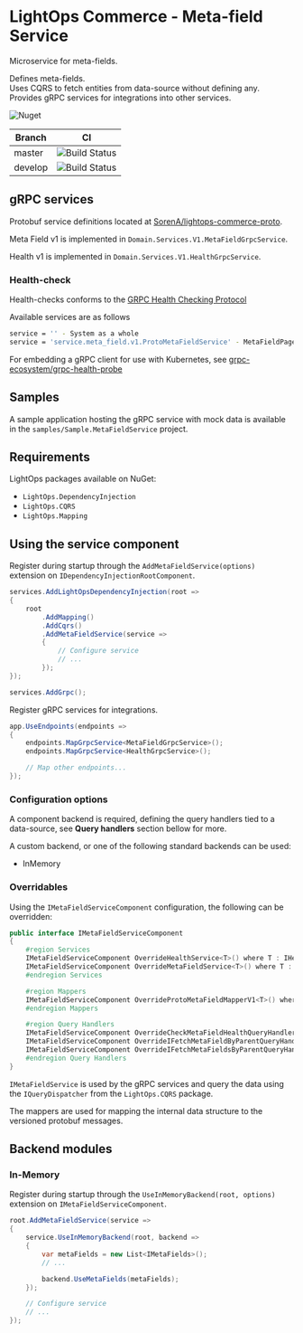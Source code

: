 # LightOps Commerce - Meta-field Service

Microservice for meta-fields.

Defines meta-fields.  
Uses CQRS to fetch entities from data-source without defining any.  
Provides gRPC services for integrations into other services.

![Nuget](https://img.shields.io/nuget/v/LightOps.Commerce.Services.MetaField)

| Branch | CI |
| --- | --- |
| master | ![Build Status](https://dev.azure.com/sorendev/LightOps%20Commerce/_apis/build/status/LightOps.Commerce.Services.MetaField?branchName=master) |
| develop | ![Build Status](https://dev.azure.com/sorendev/LightOps%20Commerce/_apis/build/status/LightOps.Commerce.Services.MetaField?branchName=develop) |

## gRPC services

Protobuf service definitions located at [SorenA/lightops-commerce-proto](https://github.com/SorenA/lightops-commerce-proto).

Meta Field v1 is implemented in `Domain.Services.V1.MetaFieldGrpcService`.

Health v1 is implemented in `Domain.Services.V1.HealthGrpcService`.

### Health-check

Health-checks conforms to the [GRPC Health Checking Protocol](https://github.com/grpc/grpc/blob/master/doc/health-checking.md)

Available services are as follows

```bash
service = '' - System as a whole
service = 'service.meta_field.v1.ProtoMetaFieldService' - MetaFieldPage v1
```

For embedding a gRPC client for use with Kubernetes, see [grpc-ecosystem/grpc-health-probe](https://github.com/grpc-ecosystem/grpc-health-probe)

## Samples

A sample application hosting the gRPC service with mock data is available in the `samples/Sample.MetaFieldService` project.

## Requirements

LightOps packages available on NuGet:

- `LightOps.DependencyInjection`
- `LightOps.CQRS`
- `LightOps.Mapping`

## Using the service component

Register during startup through the `AddMetaFieldService(options)` extension on `IDependencyInjectionRootComponent`.

```csharp
services.AddLightOpsDependencyInjection(root =>
{
    root
        .AddMapping()
        .AddCqrs()
        .AddMetaFieldService(service =>
        {
            // Configure service
            // ...
        });
});

services.AddGrpc();
```

Register gRPC services for integrations.

```csharp
app.UseEndpoints(endpoints =>
{
    endpoints.MapGrpcService<MetaFieldGrpcService>();
    endpoints.MapGrpcService<HealthGrpcService>();

    // Map other endpoints...
});
```

### Configuration options

A component backend is required, defining the query handlers tied to a data-source, see **Query handlers** section bellow for more.

A custom backend, or one of the following standard backends can be used:

- InMemory

### Overridables

Using the `IMetaFieldServiceComponent` configuration, the following can be overridden:

```csharp
public interface IMetaFieldServiceComponent
{
    #region Services
    IMetaFieldServiceComponent OverrideHealthService<T>() where T : IHealthService;
    IMetaFieldServiceComponent OverrideMetaFieldService<T>() where T : IMetaFieldService;
    #endregion Services

    #region Mappers
    IMetaFieldServiceComponent OverrideProtoMetaFieldMapperV1<T>() where T : IMapper<IMetaField, Proto.Services.MetaField.V1.ProtoMetaField>;
    #endregion Mappers

    #region Query Handlers
    IMetaFieldServiceComponent OverrideCheckMetaFieldHealthQueryHandler<T>() where T : ICheckMetaFieldHealthQueryHandler;
    IMetaFieldServiceComponent OverrideIFetchMetaFieldByParentQueryHandler<T>() where T : IFetchMetaFieldByParentQueryHandler;
    IMetaFieldServiceComponent OverrideIFetchMetaFieldsByParentQueryHandler<T>() where T : IFetchMetaFieldsByParentQueryHandler;
    #endregion Query Handlers
}
```

`IMetaFieldService` is used by the gRPC services and query the data using the `IQueryDispatcher` from the `LightOps.CQRS` package.

The mappers are used for mapping the internal data structure to the versioned protobuf messages.

## Backend modules

### In-Memory

Register during startup through the `UseInMemoryBackend(root, options)` extension on `IMetaFieldServiceComponent`.

```csharp
root.AddMetaFieldService(service =>
{
    service.UseInMemoryBackend(root, backend =>
    {
        var metaFields = new List<IMetaFields>();
        // ...

        backend.UseMetaFields(metaFields);
    });

    // Configure service
    // ...
});
```
